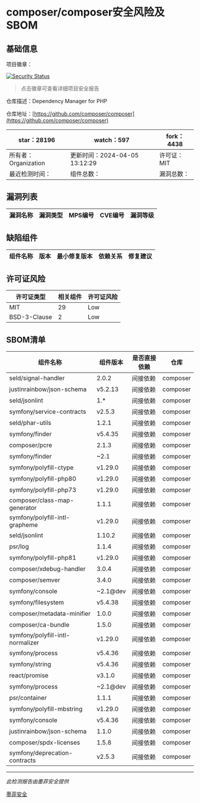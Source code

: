 # composer/composer安全风险及SBOM

## 基础信息

项目徽章：

[![Security Status](https://www.murphysec.com/platform3/v31/badge/1776328950773411840.svg)](https://www.murphysec.com/console/report/1691879488088727552/1776328950773411840)

> 点击徽章可查看详细项目安全报告

仓库描述：Dependency Manager for PHP

仓库地址：[https://github.com/composer/composer](https://github.com/composer/composer)

| star：28196 | watch：597 | fork：4438 |
| ----------- | -------------- | ------------ |
| 所有者：Organization | 更新时间：2024-04-05 13:12:29 | 许可证：MIT |
| 最近检测时间： | 组件总数： | 漏洞总数： |




## 漏洞列表

| 漏洞名称 | 漏洞类型 | MPS编号 | CVE编号 | 漏洞等级 |
| ------- | ------ | ------- | ------ | ----- |





## 缺陷组件

| 组件名称 | 版本 | 最小修复版本 | 依赖关系 | 修复建议 |
| -------- | ---- | ------------ | -------- | -------- |





## 许可证风险

| 许可证类型 | 相关组件 | 许可证风险 |
| ---------- | -------- | ---------- |
|MIT|29|Low|
|BSD-3-Clause|2|Low|




## SBOM清单

| 组件名称 | 组件版本 | 是否直接依赖 | 仓库 |
| -------- | -------- | ------------ | ---- |
|seld/signal-handler|2.0.2|间接依赖|composer|
|justinrainbow/json-schema|v5.2.13|间接依赖|composer|
|seld/jsonlint|1.*|间接依赖|composer|
|symfony/service-contracts|v2.5.3|间接依赖|composer|
|seld/phar-utils|1.2.1|间接依赖|composer|
|symfony/finder|v5.4.35|间接依赖|composer|
|composer/pcre|2.1.3|间接依赖|composer|
|symfony/finder|~2.1|间接依赖|composer|
|symfony/polyfill-ctype|v1.29.0|间接依赖|composer|
|symfony/polyfill-php80|v1.29.0|间接依赖|composer|
|symfony/polyfill-php73|v1.29.0|间接依赖|composer|
|composer/class-map-generator|1.1.1|间接依赖|composer|
|symfony/polyfill-intl-grapheme|v1.29.0|间接依赖|composer|
|seld/jsonlint|1.10.2|间接依赖|composer|
|psr/log|1.1.4|间接依赖|composer|
|symfony/polyfill-php81|v1.29.0|间接依赖|composer|
|composer/xdebug-handler|3.0.4|间接依赖|composer|
|composer/semver|3.4.0|间接依赖|composer|
|symfony/console|~2.1@dev|间接依赖|composer|
|symfony/filesystem|v5.4.38|间接依赖|composer|
|composer/metadata-minifier|1.0.0|间接依赖|composer|
|composer/ca-bundle|1.5.0|间接依赖|composer|
|symfony/polyfill-intl-normalizer|v1.29.0|间接依赖|composer|
|symfony/process|v5.4.36|间接依赖|composer|
|symfony/string|v5.4.36|间接依赖|composer|
|react/promise|v3.1.0|间接依赖|composer|
|symfony/process|~2.1@dev|间接依赖|composer|
|psr/container|1.1.1|间接依赖|composer|
|symfony/polyfill-mbstring|v1.29.0|间接依赖|composer|
|symfony/console|v5.4.36|间接依赖|composer|
|justinrainbow/json-schema|1.1.0|间接依赖|composer|
|composer/spdx-licenses|1.5.8|间接依赖|composer|
|symfony/deprecation-contracts|v2.5.3|间接依赖|composer|


------

*此检测报告由墨菲安全提供*

[墨菲安全](www.murphysec.com)